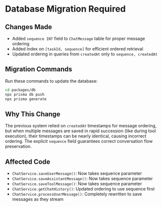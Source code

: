# Database Migration Required

## Changes Made
- Added `sequence INT` field to `ChatMessage` table for proper message ordering
- Added index on `[taskId, sequence]` for efficient ordered retrieval
- Updated ordering in queries from `createdAt` only to `sequence, createdAt`

## Migration Commands
Run these commands to update the database:

```bash
cd packages/db
npx prisma db push
npx prisma generate
```

## Why This Change
The previous system relied on `createdAt` timestamps for message ordering, but when multiple messages are saved in rapid succession (like during tool execution), their timestamps can be nearly identical, causing incorrect ordering. The explicit `sequence` field guarantees correct conversation flow preservation.

## Affected Code
- `ChatService.saveUserMessage()`: Now takes sequence parameter
- `ChatService.saveAssistantMessage()`: Now takes sequence parameter 
- `ChatService.saveToolMessage()`: Now takes sequence parameter
- `ChatService.getChatHistory()`: Updated ordering to use sequence first
- `ChatService.processUserMessage()`: Completely rewritten to save messages as they stream